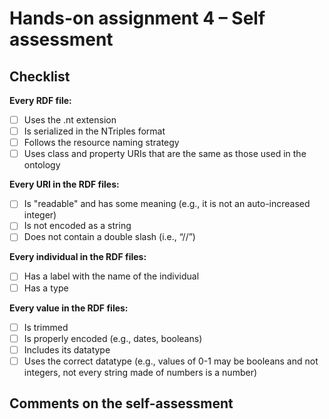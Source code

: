 # Hands-on assignment 4 – Self assessment

## Checklist

**Every RDF file:**

- [ ] Uses the .nt extension
- [ ] Is serialized in the NTriples format
- [ ] Follows the resource naming strategy
- [ ] Uses class and property URIs that are the same as those used in the ontology

**Every URI in the RDF files:**

- [ ] Is "readable" and has some meaning (e.g., it is not an auto-increased integer) 
- [ ] Is not encoded as a string
- [ ] Does not contain a double slash (i.e., “//”)

**Every individual in the RDF files:**

- [ ] Has a label with the name of the individual
- [ ] Has a type

**Every value in the RDF files:**

- [ ] Is trimmed
- [ ] Is properly encoded (e.g., dates, booleans)
- [ ] Includes its datatype
- [ ] Uses the correct datatype (e.g., values of 0-1 may be booleans and not integers, not every string made of numbers is a number)

## Comments on the self-assessment
